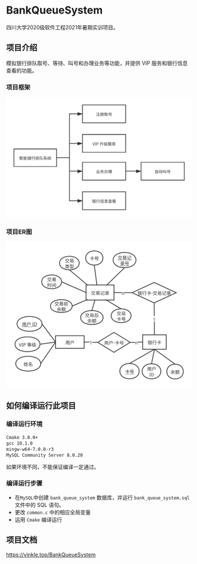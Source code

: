 # BankQueueSystem

四川大学2020级软件工程2021年暑期实训项目。

## 项目介绍

模拟银行排队取号、等待、叫号和办理业务等功能，并提供 VIP 服务和银行信息查看的功能。

### 项目框架

![整体架构](doc\img\整体架构.svg)

### 项目ER图

![数据库er图](doc\img\数据库er图.svg)

## 如何编译运行此项目

### 编译运行环境

```
Cmake 3.0.0+
gcc 10.1.0
mingw-w64-7.0.0-r3
MySQL Community Server 8.0.20 
```

如果环境不同，不能保证编译一定通过。

### 编译运行步骤

-  在`MySQL`中创建 `bank_queue_system` 数据库，并运行 `bank_queue_system.sql` 文件中的 SQL 语句。
- 更改 `common.c` 中的相应全局变量
- 运用 `Cmake` 编译运行

## 项目文档
https://vinkle.top/BankQueueSystem
